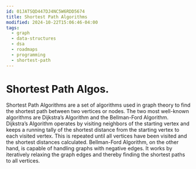 ```yaml
---
id: 01JATSQD447DJ4NC5W6RDD5674
title: Shortest Path Algorithms
modified: 2024-10-22T15:06:46-04:00
tags:
  - graph
  - data-structures
  - dsa
  - roadmaps
  - programming
  - shortest-path
---
```

# Shortest Path Algos.

Shortest Path Algorithms are a set of algorithms used in graph theory to find the shortest path between two vertices or nodes. The two most well-known algorithms are Dijkstra’s Algorithm and the Bellman-Ford Algorithm. Dijkstra’s Algorithm operates by visiting neighbors of the starting vertex and keeps a running tally of the shortest distance from the starting vertex to each visited vertex. This is repeated until all vertices have been visited and the shortest distances calculated. Bellman-Ford Algorithm, on the other hand, is capable of handling graphs with negative edges. It works by iteratively relaxing the graph edges and thereby finding the shortest paths to all vertices.